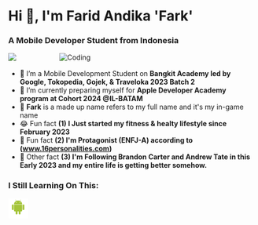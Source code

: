 <h1 align="left">Hi 👋, I'm Farid Andika 'Fark' </h1>
<h3 align="left">A Mobile Developer Student from Indonesia</h3>
<img align="right" alt="Coding" width="400" src="https://cdn.dribbble.com/users/1162077/screenshots/3848914/programmer.gif>

<p align="left"> <img src="https://komarev.com/ghpvc/?username=faridandika&label=Profile%20views&color=0e75b6&style=flat" /> </p>

- 🔭 I’m a Mobile Development Student on **Bangkit Academy led by Google, Tokopedia, Gojek, & Traveloka 2023 Batch 2**
- 🌟 I’m currently preparing myself for **Apple Developer Academy program at Cohort 2024  @IL-BATAM**
- 🌱 **Fark** is a made up name refers to my full name and it's  my in-game name
- 😂 Fun fact **(1) I Just started my fitness & healty lifestyle since February 2023**
- 🌝 Fun fact **(2) I'm Protagonist (ENFJ-A) according to (www.16personalities.com)**
- 👑  Other fact **(3) I'm Following Brandon Carter and Andrew Tate in this Early 2023 and my entire life is getting better somehow.**


<h3 align="left">I Still Learning On This:</h3>
<p align="left"> <a href="https://developer.android.com" target="_blank" rel="noreferrer"> <img src="https://raw.githubusercontent.com/devicons/devicon/master/icons/android/android-original-wordmark.svg" alt="android" width="40" height="40"/></a>

